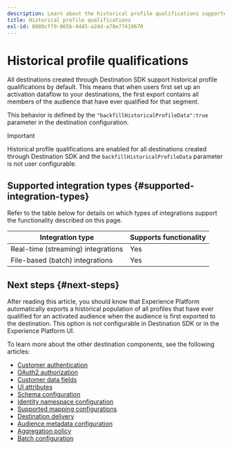 ```yaml
---
description: Learn about the historical profile qualifications supported by destinations built with Destination SDK.
title: Historical profile qualifications
exl-id: 8880cff9-865b-4d45-a24d-a78e77419670
---
```

# Historical profile qualifications

All destinations created through Destination SDK support historical profile qualifications by default. This means that when users first set up an activation dataflow to your destinations, the first export contains all members of the audience that have ever qualified for that segment.

This behavior is defined by the `"backfillHistoricalProfileData":true` parameter in the destination configuration.

>[!IMPORTANT]
>
>Historical profile qualifications are enabled for all destinations created through Destination SDK and the `backfillHistoricalProfileData` parameter is not user configurable.

## Supported integration types {#supported-integration-types}

Refer to the table below for details on which types of integrations support the functionality described on this page.

|Integration type| Supports functionality |
|---|---|
| Real-time (streaming) integrations | Yes  |
| File-based (batch) integrations | Yes |



<!-- 
|Parameter | Type | Description|
|---------|----------|------|
|`backfillHistoricalProfileData` | Boolean | Controls whether historical profile data is exported when audiences are activated to the destination. <br> <ul><li> `true`: [!DNL Platform] sends the historical user profiles that qualified for the audience before the audience is activated. </li><li> `false`: [!DNL Platform] only includes user profiles that qualify for the audience after the audience is activated. </li></ul> |

{style="table-layout:auto"} -->


## Next steps {#next-steps}

After reading this article, you should know that Experience Platform automatically exports a historical population of all profiles that have ever qualified for an activated audience when the audience is first exported to the destination. This option is not configurable in Destination SDK or in the Experience Platform UI.

To learn more about the other destination components, see the following articles:

* [Customer authentication](customer-authentication.md)
* [OAuth2 authorization](oauth2-authorization.md)
* [Customer data fields](customer-data-fields.md)
* [UI attributes](ui-attributes.md)
* [Schema configuration](schema-configuration.md)
* [Identity namespace configuration](identity-namespace-configuration.md)
* [Supported mapping configurations](supported-mapping-configurations.md)
* [Destination delivery](destination-delivery.md)
* [Audience metadata configuration](audience-metadata-configuration.md)
* [Aggregation policy](aggregation-policy.md)
* [Batch configuration](batch-configuration.md)
